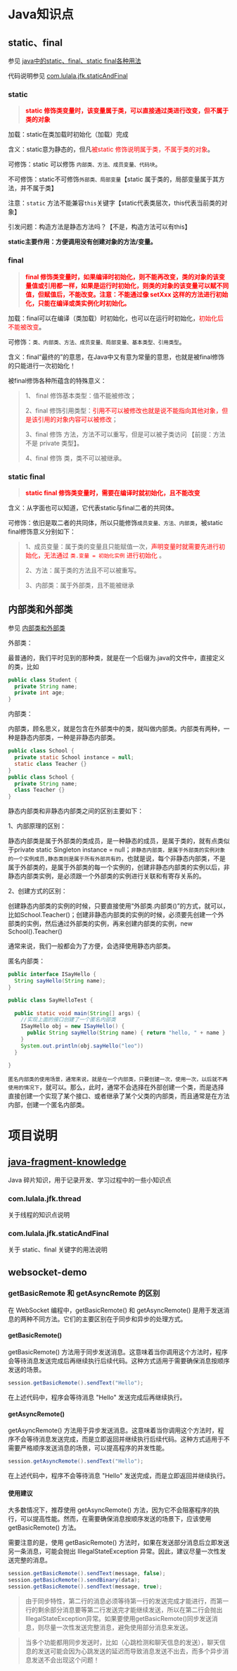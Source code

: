 # Java知识点

## static、final

参见 [java中的static、final、static final各种用法](https://blog.csdn.net/qq_44543508/article/details/102691425)

代码说明参见 [com.lulala.jfk.staticAndFinal](#com.lulala.jfk.staticAndFinal) 

### static

> <font color='red'>**static 修饰类变量时，该变量属于类，可以直接通过类进行改变，但不属于类的对象**</font>

加载：static在类加载时初始化（加载）完成

含义：static意为静态的，但凡<font color='red'>被static 修饰说明属于类，不属于类的对象</font>。

可修饰：static 可以修饰 `内部类、方法、成员变量、代码块`。

不可修饰：static不可修饰`外部类、局部变量`【static 属于类的，局部变量属于其方法，并不属于类】

注意：`static` 方法不能兼容`this`关键字【static代表类层次，this代表当前类的对象】

引发问题：构造方法是静态方法吗？【不是，构造方法可以有this】

**static主要作用：方便调用没有创建对象的方法/变量。**

### final

> <font color='red'>**final 修饰类变量时，如果编译时初始化，则不能再改变，类的对象的该变量值或引用都一样，如果是运行时初始化，则类的对象的该变量可以赋不同值，但赋值后，不能改变。注意：不能通过像 setXxx 这样的方法进行初始化，只能在编译或类实例化时初始化。**</font>

加载：final可以在编译（类加载）时初始化，也可以在运行时初始化，<font color='red'>初始化后不能被改变</font>。

可修饰：`类、内部类、方法、成员变量、局部变量、基本类型、引用类型`。

含义：final“最终的”的意思，在Java中又有意为常量的意思，也就是被final修饰的只能进行一次初始化！

被final修饰各种所蕴含的特殊意义：

> 1、 final 修饰基本类型：值不能被修改；
>
> 2、final 修饰引用类型：<font color='red'>引用不可以被修改也就是说不能指向其他对象，但是该引用的对象内容可以被修改</font>；
>
> 3、final 修饰 方法，方法不可以重写，但是可以被子类访问 【前提：方法不是 private 类型】。
>
> 4、final 修饰 类，类不可以被继承。

### static final

> <font color='red'>**static final 修饰类变量时，需要在编译时就初始化，且不能改变**</font>

含义：从字面也可以知道，它代表static与final二者的共同体。

可修饰：依旧是取二者的共同体，所以只能修饰`成员变量、方法、内部类`，被static final修饰意义分别如下：

> 1、成员变量：属于类的变量且只能赋值一次，<font color='red'>声明变量时就需要先进行初始化，无法通过 `类.变量 = 初始化实例` 进行初始化</font> 。
>
> 2、方法：属于类的方法且不可以被重写。
>
> 3、内部类：属于外部类，且不能被继承

## 内部类和外部类

参见 [内部类和外部类](https://blog.csdn.net/qq_35688140/article/details/89195016)

外部类：

最普通的，我们平时见到的那种类，就是在一个后缀为.java的文件中，直接定义的类，比如

```java
public class Student {
  private String name;
  private int age;
}
```

内部类：

内部类，顾名思义，就是包含在外部类中的类，就叫做内部类。内部类有两种，一种是静态内部类，一种是非静态内部类。

```java
public class School {
  private static School instance = null;
  static class Teacher {}
}
public class School {
  private String name;
  class Teacher {}
}
```

静态内部类和非静态内部类之间的区别主要如下：

1、内部原理的区别：

静态内部类是属于外部类的类成员，是一种静态的成员，是属于类的，就有点类似于private static Singleton instance = null；`非静态内部类，是属于外部类的实例对象的一个实例成员,静态类则是属于所有外部共有的`，也就是说，每个非静态内部类，不是属于外部类的，是属于外部类的每一个实例的，创建非静态内部类的实例以后，非静态内部类实例，是必须跟一个外部类的实例进行关联和有寄存关系的。

2、创建方式的区别：

创建静态内部类的实例的时候，只要直接使用“外部类.内部类()”的方式，就可以，比如School.Teacher()；创建非静态内部类的实例的时候，必须要先创建一个外部类的实例，然后通过外部类的实例，再来创建内部类的实例，new School().Teacher()

通常来说，我们一般都会为了方便，会选择使用静态内部类。

匿名内部类：

```java
public interface ISayHello {
  String sayHello(String name);
}

public class SayHelloTest {
  
  public static void main(String[] args) {
    //实现上面的接口创建了一个匿名内部类
    ISayHello obj = new ISayHello() {
      public String sayHello(String name) { return "hello, " + name }
    }
    System.out.println(obj.sayHello("leo"))
  }

}
```

`匿名内部类的使用场景，通常来说，就是在一个内部类，只要创建一次，使用一次，以后就不再使用的情况下`，就可以。那么，此时，通常不会选择在外部创建一个类，而是选择直接创建一个实现了某个接口、或者继承了某个父类的内部类，而且通常是在方法内部，创建一个匿名内部类。

# 项目说明

## [java-fragment-knowledge](../java-fragment-knowledge)

Java 碎片知识，用于记录开发、学习过程中的一些小知识点

### com.lulala.jfk.thread

关于线程的知识点说明

### com.lulala.jfk.staticAndFinal

关于 static、final 关键字的用法说明

## websocket-demo

### getBasicRemote 和 getAsyncRemote 的区别

在 WebSocket 编程中，getBasicRemote() 和 getAsyncRemote() 是用于发送消息的两种不同方法。它们的主要区别在于同步和异步的处理方式。

#### getBasicRemote()

getBasicRemote() 方法用于同步发送消息。这意味着当你调用这个方法时，程序会等待消息发送完成后再继续执行后续代码。这种方式适用于需要确保消息按顺序发送的场景。

```java
session.getBasicRemote().sendText("Hello");
```


在上述代码中，程序会等待消息 "Hello" 发送完成后再继续执行。

#### getAsyncRemote()

getAsyncRemote() 方法用于异步发送消息。这意味着当你调用这个方法时，程序不会等待消息发送完成，而是立即返回并继续执行后续代码。这种方式适用于不需要严格顺序发送消息的场景，可以提高程序的并发性能。

```java
session.getAsyncRemote().sendText("Hello");
```


在上述代码中，程序不会等待消息 "Hello" 发送完成，而是立即返回并继续执行。

#### 使用建议

大多数情况下，推荐使用 getAsyncRemote() 方法，因为它不会阻塞程序的执行，可以提高性能。然而，在需要确保消息按顺序发送的场景下，应该使用 getBasicRemote() 方法。

需要注意的是，使用 getBasicRemote() 方法时，如果在发送部分消息后立即发送另一条消息，可能会抛出 IllegalStateException 异常。因此，建议尽量一次性发送完整的消息。

```java
session.getBasicRemote().sendText(message, false); 
session.getBasicRemote().sendBinary(data);
session.getBasicRemote().sendText(message, true); 
```

> 由于同步特性，第二行的消息必须等待第一行的发送完成才能进行，而第一行的剩余部分消息要等第二行发送完才能继续发送，所以在第二行会抛出IllegalStateException异常。如果要使用getBasicRemote()同步发送消息，则尽量一次性发送完整消息，避免使用部分消息来发送。
>

> 当多个功能都用同步发送时，比如（心跳检测和聊天信息的发送），聊天信息的发送可能会因为心跳发送的延迟而导致消息发送不出去，而多个异步消息发送不会出现这个问题！